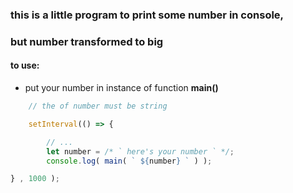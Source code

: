 ### this is a little program to print some number in console, 
### but number transformed to big

#### to use:
- put your number in instance of function <b>main()</b>

```js
    // the of number must be string

    setInterval(() => {

        // ...
        let number = /* ` here's your number ` */;
        console.log( main( ` ${number} ` ) );

} , 1000 );

```